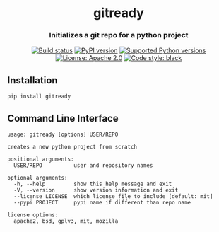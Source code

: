 <h1 align="center">gitready</h1>
<h3 align="center">Initializes a git repo for a python project</h3>

<p align="center">
<a href="https://travis-ci.org/aluttik/gitready"><img alt="Build status" src="https://img.shields.io/travis/aluttik/gitready/master.svg"></a>
<a href="https://pypi.org/project/gitready/"><img alt="PyPI version" src="https://img.shields.io/pypi/v/gitready.svg"></a>
<a href="https://pypi.org/project/gitready"><img alt="Supported Python versions" src="https://img.shields.io/pypi/pyversions/gitready.svg"></a>
<a href="https://pypi.org/project/gitready"><img alt="License: Apache 2.0" src="https://img.shields.io/pypi/l/gitready.svg"></a>
<a href="https://github.com/aluttik/gitready"><img alt="Code style: black" src="https://img.shields.io/badge/code%20style-black-000000.svg"></a>
</p>

## Installation

    pip install gitready

## Command Line Interface

```
usage: gitready [options] USER/REPO

creates a new python project from scratch

positional arguments:
  USER/REPO          user and repository names

optional arguments:
  -h, --help         show this help message and exit
  -V, --version      show version information and exit
  --license LICENSE  which license file to include [default: mit]
  --pypi PROJECT     pypi name if different than repo name

license options:
  apache2, bsd, gplv3, mit, mozilla
```
